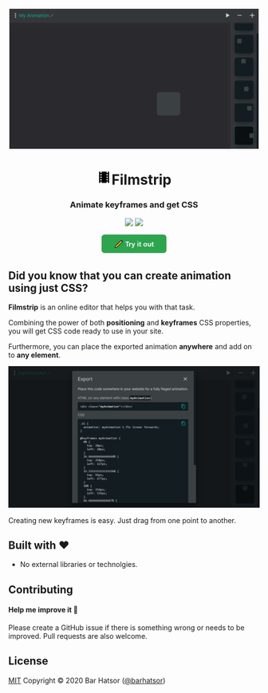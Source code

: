 <p align="center">
  <img width="500" src="screenshots/scrn1.png">
</p>
<h1 align="center"><img src="icon.svg" height="30" width="30">Filmstrip</h1>
<p align="center">
  <h3 align="center">  
    Animate keyframes and get CSS
  </h3>
</p>
<p align="center">
  <a target='_blank' href='https://github.com/barhatsor/filmstrip/releases'><img src='https://img.shields.io/github/v/release/barhatsor/filmstrip?color=green&include_prereleases'/></a>
  <a target='_blank' href='./LICENSE'><img src='https://img.shields.io/badge/license-MIT-blue.svg'/></a>
</p>

<p align="center">
  <a href="https://filmstrip.netlify.app/"><img width="130" src="screenshots/green-button.png"></a>
</p>

## Did you know that you can create animation using just CSS?

**Filmstrip** is an online editor that helps you with that task.

Combining the power of both **positioning** and **keyframes** CSS properties, you will get CSS code ready to use in your site.

Furthermore, you can place the exported animation **anywhere** and add on to **any element**.

<p align="center">
  <img width="600" src="screenshots/scrn2.png">
</p>

Creating new keyframes is easy. Just drag from one point to another.

## Built with :heart:
- No external libraries or technolgies.

## Contributing

#### Help me improve it :seedling:

Please create a GitHub issue if there is something wrong or needs to be improved. Pull requests are also welcome.

## License

[MIT](https://opensource.org/licenses/mit-license.php)
Copyright © 2020 Bar Hatsor (<a href="https://codepen.io/barhatsor">@barhatsor</a>)
